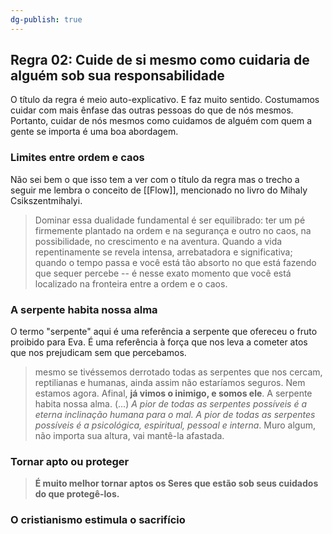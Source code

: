 ```yaml
---
dg-publish: true
---
```

## Regra 02: Cuide de si mesmo como cuidaria de alguém sob sua responsabilidade

O título da regra é meio auto-explicativo. E faz muito sentido. Costumamos cuidar com mais ênfase das outras pessoas do que de nós mesmos. Portanto, cuidar de nós mesmos como cuidamos de alguém com quem a gente se importa é uma boa abordagem.

### Limites entre ordem e caos

Não sei bem o que isso tem a ver com o título da regra mas o trecho a seguir me lembra o conceito de [[Flow]], mencionado no livro do Mihaly Csikszentmihalyi.

> Dominar essa dualidade fundamental é ser equilibrado: ter um pé firmemente plantado na ordem e na segurança e outro no caos, na possibilidade, no crescimento e na aventura. Quando a vida repentinamente se revela intensa, arrebatadora e significativa; quando o tempo passa e você está tão absorto no que está fazendo que sequer percebe -- é nesse exato momento que você está localizado na fronteira entre a ordem e o caos.

### A serpente habita nossa alma

O termo "serpente" aqui é uma referência a serpente que ofereceu o fruto proibido para Eva. É uma referência à força que nos leva a cometer atos que nos prejudicam sem que percebamos.

> mesmo se tivéssemos derrotado todas as serpentes  que nos cercam, reptilianas e humanas, ainda assim não estaríamos seguros. Nem estamos agora. Afinal, **já vimos o inimigo, e somos ele**. A serpente habita nossa alma. (...)
> *A pior de todas as serpentes possíveis é a eterna inclinação humana para o mal. A pior de todas as serpentes possíveis é a psicológica, espiritual, pessoal e interna*. Muro algum, não importa sua altura, vai mantê-la afastada.

### Tornar apto ou proteger

> **É muito melhor tornar aptos os Seres que estão sob seus cuidados do que protegê-los.**


### O cristianismo estimula o sacrifício

